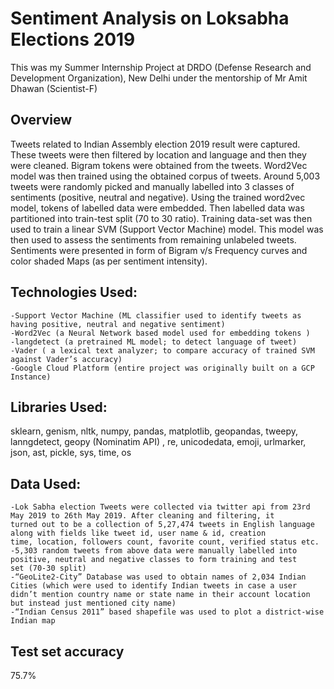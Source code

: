 # Sentiment Analysis on Loksabha Elections 2019 
This was my Summer Internship Project at DRDO (Defense Research and Development Organization), New Delhi under the mentorship of Mr Amit Dhawan (Scientist-F) 

## Overview
Tweets related to Indian Assembly election 2019 result were captured. These tweets were then filtered by location and language and then they were cleaned. Bigram tokens were obtained from the tweets. Word2Vec model was then trained using the obtained corpus of tweets. 
Around 5,003 tweets were randomly picked and manually labelled into 3 classes of sentiments (positive, neutral and negative). Using the trained word2vec model, tokens of labelled data were embedded. Then labelled data was partitioned into train-test split (70 to 30 ratio). Training data-set was then used to train a linear SVM (Support Vector Machine) model. This model was then used to assess the sentiments from remaining unlabeled tweets. Sentiments were presented in form of Bigram v/s Frequency curves and color shaded Maps (as per sentiment intensity).


## Technologies Used: 
    -Support Vector Machine (ML classifier used to identify tweets as having positive, neutral and negative sentiment) 
    -Word2Vec (a Neural Network based model used for embedding tokens ) 
    -langdetect (a pretrained ML model; to detect language of tweet) 
    -Vader ( a lexical text analyzer; to compare accuracy of trained SVM against Vader’s accuracy) 
    -Google Cloud Platform (entire project was originally built on a GCP Instance)

## Libraries Used: 
sklearn, genism, nltk, numpy, pandas, matplotlib, geopandas, tweepy, lanngdetect, geopy (Nominatim API) , re, unicodedata, emoji, urlmarker, json, ast, pickle, sys, time, os

## Data Used: 
    -Lok Sabha election Tweets were collected via twitter api from 23rd May 2019 to 26th May 2019. After cleaning and filtering, it          turned out to be a collection of 5,27,474 tweets in English language along with fields like tweet id, user name & id, creation           time, location, followers count, favorite count, verified status etc. 
    -5,303 random tweets from above data were manually labelled into positive, neutral and negative classes to form training and test        set (70-30 split) 
    -“GeoLite2-City” Database was used to obtain names of 2,034 Indian Cities (which were used to identify Indian tweets in case a user       didn’t mention country name or state name in their account location but instead just mentioned city name)
    -“Indian Census 2011” based shapefile was used to plot a district-wise Indian map

## Test set accuracy
75.7%
